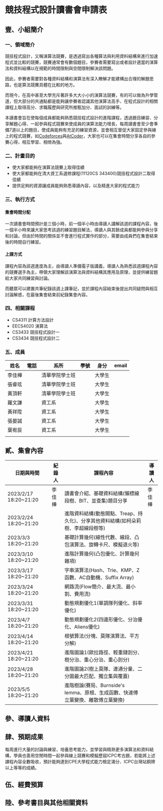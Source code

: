 # 競技程式設計讀書會申請表

## 壹、小組簡介

### 一、領域簡介

​	競技程式設計，又稱演算法競賽，是透過寫出各種算法與利用資料結構來進行加速程式並比較的競賽，競賽通常會有數個題目，參賽者需要寫出或者設計適當的演算法和資料結構以在規範的時間限制與空間限制解決該問題。

​	因此，參賽者需要對各種資料結構和演算法有深入瞭解才能建構出合理的解題思路，也是算法競賽具體在比較的地方。

​	而現今，在高中甚至大學充斥著許多大大小小的演算法競賽，有的可以做為升學管道，但大部分的共通點都是能夠讓參賽者認識其他演算法高手、在程式設計的相關課程上取得高分、求職履歷與研究所推甄加分、面試的訓練等。

​	本讀書會旨在使每個成員都能夠熟悉競技程式設計的進階課程，透過題目練習、分享解題心得、一起參與程式競賽來使成員的演算法能力增長，每周讀書會至少會準備7道以上的題目，使成員能夠有充足的練習資源，並會相互督促大家固定參與線上的程式競賽，如[Codeforces](https://codeforces.com/)與[AtCoder](https://atcoder.jp/)，大家也可以在集會時間分享各自的參賽心得，相互學習、相倚為強。

### 二、計畫目的

* 使大家都能夠在演算法競賽上取得佳績
* 使大家都能夠在清大資工系選修課程(11120CS 343400)競技程式設計二取得佳績
* 提供足夠的資源讓成員能夠熟悉導讀內容，以及精進大家的程式能力

### 三、執行方式

#### 集會時間分配

一次讀書會時間預計是三個小時，前一個半小時由導讀人講解該週的課程內容，後一個半小時來讓大家思考該週的練習題目解法，導讀人與其餘成員都能夠參與分享和討論，但由於時間的關係並不會進行程式實作的部分，需要由成員們在集會結束後的時間自行練習。

#### 上課方式

課程內容為該週進度為主，由導讀人準備電子版講義，導讀人為熟悉該週課程內容的競賽選手為主，帶領大家理解該演算法與資料結構其應用及原理，並提供練習題給大家共同練習與討論。

而聽眾可以建置共筆紀錄該週上課筆記，並於課程內容結束後提出共同疑問與相互討論解惑，在最後集會結束前紀錄集會內容。

### 四、相關課程

* CS4311 計算方法設計
* EECS4020 演算法
* CS3433 競技程式設計一
* CS3434 競技程式設計二

### 五、成員

| 姓名   | 電話 | 系所           | 學號 | 身分   | email |
| ------ | ---- | -------------- | ---- | ------ | ----- |
| 李佳樺 |      | 清華學院學士班 |      | 大學生 |       |
| 張睿玹 |      | 清華學院學士班 |      | 大學生 |       |
| 黃頂軒 |      | 清華學院學士班 |      | 大學生 |       |
| 羅文謙 |      | 資工系         |      | 大學生 |       |
| 黃祥陞 |      | 資工系         |      | 大學生 |       |
| 張晏誠 |      | 資工系         |      | 大學生 |       |
| 葉宥辰 |      | 資工系         |      | 大學生 |       |
|        |      |                |      |        |       |

## 貳、集會內容

| 日期與時間            | 紀錄人 | 課程內容                                                     | 導讀人 |
| --------------------- | ------ | ------------------------------------------------------------ | ------ |
| 2023/2/17 18:20~21:20 | 李佳樺 | 讀書會介紹、基礎資料結構(懶標線段樹、BIT、並查集)題目分享    | 李佳樺 |
| 2023/2/24 18:20~21:20 |        | 進階資料結構(動態開點、Treap、持久化)、分享其他資料結構(如柯朵莉樹、李超線段樹等) |        |
| 2023/3/3  18:20~21:20 |        | 基礎計算幾何(線性代數、線段、凸包演算法、旋轉卡尺、模擬退火等) |        |
| 2023/3/10 18:20~21:20 |        | 進階計算幾何(凸包優化、計算幾何雜項)                         |        |
| 2023/3/17 18:20~21:20 |        | 字串演算法(Hash、Trie、KMP、Z函數、AC自動機、Suffix Array)   |        |
| 2023/3/24 18:20~21:20 |        | 網路流(Flow簡介、最大流、最小割、費用流)                     |        |
| 2023/3/31 18:20~21:20 |        | 動態規劃優化1(單調隊列優化、斜率優化)                        |        |
| 2023/4/7  18:20~21:20 |        | 動態規劃優化2(四邊形優化、分治優化、Aliens優化)              |        |
| 2023/4/14 18:20~21:20 |        | 根號算法(分塊、莫隊演算法、平方分解)                         |        |
| 2023/4/21 18:20~21:20 |        | 進階圖論1(歐拉路徑、輕重鏈剖分、樹分治、重心分治、重心剖分)  |        |
| 2023/4/28 18:20~21:20 |        | 進階圖論2(樹上莫隊、連通分量、二分圖最大匹配、獨立集與覆蓋)  |        |
| 2023/5/5  18:20~21:20 |        | 進階樹論(賽局、Burnside's lemma、原根、生成函數、快速傅立葉變換、離散傅立葉變換) |        |

## 參、導讀人資料

## 肆、預期成果

​	每周進行大量的討論與練習，培養思考能力，並學習與精熟更多演算法和資料結構，學員也善用空閒時間一起參與線上競賽和模擬歷屆ICPC考古題，若能將上述課程內容全數吸收，預計能夠達到CPE大學程式能力檢定滿分、ICPC台灣站銅牌以上等等的成績。

## 伍、經費預算

## 陸、參考書目與其他相關資料



